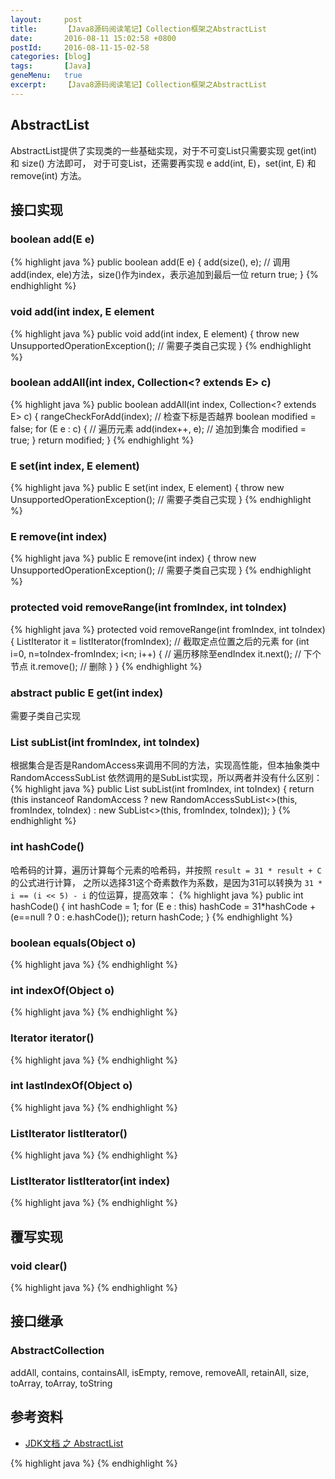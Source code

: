 ```yaml
---
layout:     post
title:      【Java8源码阅读笔记】Collection框架之AbstractList
date:       2016-08-11 15:02:58 +0800
postId:     2016-08-11-15-02-58
categories: [blog]
tags:       [Java]
geneMenu:   true
excerpt:    【Java8源码阅读笔记】Collection框架之AbstractList
---
```


## AbstractList
AbstractList提供了实现类的一些基础实现，对于不可变List只需要实现 get(int) 和 size() 方法即可，
对于可变List，还需要再实现 e add(int, E)，set(int, E) 和 remove(int) 方法。

## 接口实现

### boolean add(E e)
{% highlight java %}
public boolean add(E e) {
    add(size(), e); // 调用 add(index, ele)方法，size()作为index，表示追加到最后一位
    return true;
}
{% endhighlight %}


### void add(int index, E element
{% highlight java %}
public void add(int index, E element) {
    throw new UnsupportedOperationException();  // 需要子类自己实现
}
{% endhighlight %}



### boolean addAll(int index, Collection<? extends E> c)
{% highlight java %}
public boolean addAll(int index, Collection<? extends E> c) {
    rangeCheckForAdd(index);    // 检查下标是否越界
    boolean modified = false;
    for (E e : c) {             // 遍历元素
        add(index++, e);        // 追加到集合
        modified = true;
    }
    return modified;
}
{% endhighlight %}

### E set(int index, E element)
{% highlight java %}
public E set(int index, E element) {
    throw new UnsupportedOperationException();  // 需要子类自己实现
}
{% endhighlight %}

### E remove(int index)
{% highlight java %}
public E remove(int index) {
    throw new UnsupportedOperationException();  // 需要子类自己实现
}
{% endhighlight %}

### protected void removeRange(int fromIndex, int toIndex)
{% highlight java %}
protected void removeRange(int fromIndex, int toIndex) {
    ListIterator<E> it = listIterator(fromIndex);   // 截取定点位置之后的元素
    for (int i=0, n=toIndex-fromIndex; i<n; i++) {  // 遍历移除至endIndex
        it.next();      // 下个节点
        it.remove();    // 删除
    }
}
{% endhighlight %}

### abstract public E get(int index)
需要子类自己实现

### List<E> subList(int fromIndex, int toIndex)
根据集合是否是RandomAccess来调用不同的方法，实现高性能，但本抽象类中RandomAccessSubList
依然调用的是SubList实现，所以两者并没有什么区别：
{% highlight java %}
public List<E> subList(int fromIndex, int toIndex) {
    return (this instanceof RandomAccess ?
            new RandomAccessSubList<>(this, fromIndex, toIndex) :
            new SubList<>(this, fromIndex, toIndex));
}
{% endhighlight %}

### int hashCode()
哈希码的计算，遍历计算每个元素的哈希码，并按照 `result = 31 * result + C` 的公式进行计算，
之所以选择31这个奇素数作为系数，是因为31可以转换为 `31 * i == (i << 5) - i` 的位运算，提高效率：
{% highlight java %}
public int hashCode() {
    int hashCode = 1;
    for (E e : this)
        hashCode = 31*hashCode + (e==null ? 0 : e.hashCode());
    return hashCode;
}
{% endhighlight %}

### boolean equals(Object o)
{% highlight java %}
{% endhighlight %}

### int indexOf(Object o)
{% highlight java %}
{% endhighlight %}

### Iterator<E> iterator()
{% highlight java %}
{% endhighlight %}

### int lastIndexOf(Object o)
{% highlight java %}
{% endhighlight %}

### ListIterator<E> listIterator()
{% highlight java %}
{% endhighlight %}

### ListIterator<E> listIterator(int index)
{% highlight java %}
{% endhighlight %}

## 覆写实现

### void clear()
{% highlight java %}
{% endhighlight %}


## 接口继承

### AbstractCollection

addAll, contains, containsAll, isEmpty, remove, removeAll, retainAll, size, toArray, toArray, toString

## 参考资料

* [JDK文档 之 AbstractList](https://docs.oracle.com/javase/8/docs/api/java/util/AbstractList.html)

{% highlight java %}
{% endhighlight %}
